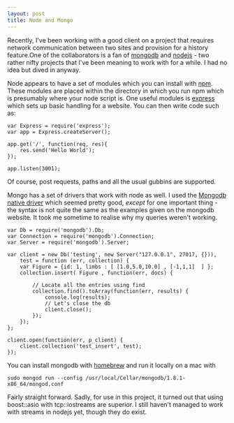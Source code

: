 ```yaml
---
layout: post
title: Node and Mongo
---
```


Recently, I've been working with a good client on a project that requires network communication between two sites and provision for a history feature.One of the collaborators is a fan of [mongodb](http://www.mongodb.org/) and [nodejs](http://nodejs.org/) - two rather nifty projects that I've been meaning to work with for a while. I had no idea but dived in anyway.


Node appears to have a set of modules which you can install with [npm](http://npmjs.org/). These modules are placed within the directory in which you run npm which is presumably where your node script is. One useful modules is [express](http://expressjs.com/) which sets up basic handling for a website. You can then write code such as:

	var Express = require('express');
	var app = Express.createServer();

	app.get('/', function(req, res){
    	res.send('Hello World');
	});

	app.listen(3001);


Of course, post requests, paths and all the usual gubbins are supported.


Mongo has a set of drivers that work with node as well. I used the [Mongodb native driver](https://github.com/christkv/node-mongodb-native) which seemed pretty good, *except* for one important thing - the syntax is not quite the same as the examples given on the mongodb website. It took me sometime to realise why my queries weren't working.

	var Db = require('mongodb').Db;
	var Connection = require('mongodb').Connection;
	var Server = require('mongodb').Server;

	var client = new Db('testing', new Server("127.0.0.1", 27017, {})),
		test = function (err, collection) {
		var Figure = {id: 1, limbs : [ [1.0,5.0,10.0] , [-1,1,1]  ] };
		collection.insert( Figure , function(err, docs) {

        	// Locate all the entries using find
        	collection.find().toArray(function(err, results) {
				console.log(results);    
				// Let's close the db
				client.close();
        	});
		});
    };

	client.open(function(err, p_client) {
  		client.collection('test_insert', test);
	});


You can install mongodb with [homebrew](https://github.com/mxcl/homebrew) and run it locally on a mac with 

	sudo mongod run --config /usr/local/Cellar/mongodb/1.8.1-x86_64/mongod.conf

Fairly straight forward. Sadly, for use in this project, it turned out that using boost::asio with tcp::iostreams are superior. I still haven't managed to work with streams in nodejs yet, though they do exist.
